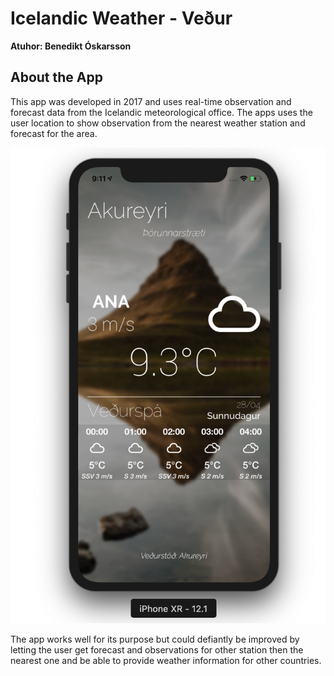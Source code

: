 # Icelandic Weather - Veður
**Atuhor: Benedikt Óskarsson**


## About the App

This app was developed in 2017 and uses real-time observation and forecast data from the Icelandic meteorological office. The apps uses the user location to show observation from the nearest weather station and forecast for the area.

![Screenshot of the app](Weather-Screenshot.png)  

The app works well for its purpose but could defiantly be improved by letting the user get forecast and observations for other station then the nearest one and be able to provide weather information for other countries.
